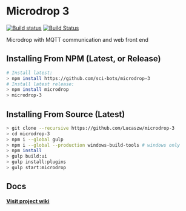 # Microdrop 3

[![Build status](https://ci.appveyor.com/api/projects/status/cnb2m5x6a85kti5d?svg=true)](https://ci.appveyor.com/project/SciBots/microdrop-3-wikbc)
[![Build Status](https://travis-ci.org/sci-bots/microdrop-3.svg?branch=master)](https://travis-ci.org/sci-bots/microdrop-3)


Microdrop with MQTT communication and web front end

## Installing From NPM (Latest, or Release)

```sh
# Install latest:
> npm install https://github.com/sci-bots/microdrop-3
# Install latest release:
> npm install microdrop
> microdrop-3
```

## Installing From Source (Latest)

```sh
> git clone --recursive https://github.com/Lucaszw/microdrop-3
> cd microdrop-3
> npm i --global gulp
> npm i --global --production windows-build-tools # windows only
> npm install
> gulp build:ui
> gulp install:plugins
> gulp start:microdrop
```

## Docs

**[Visit project wiki](https://github.com/Lucaszw/microdrop-3/wiki)**
